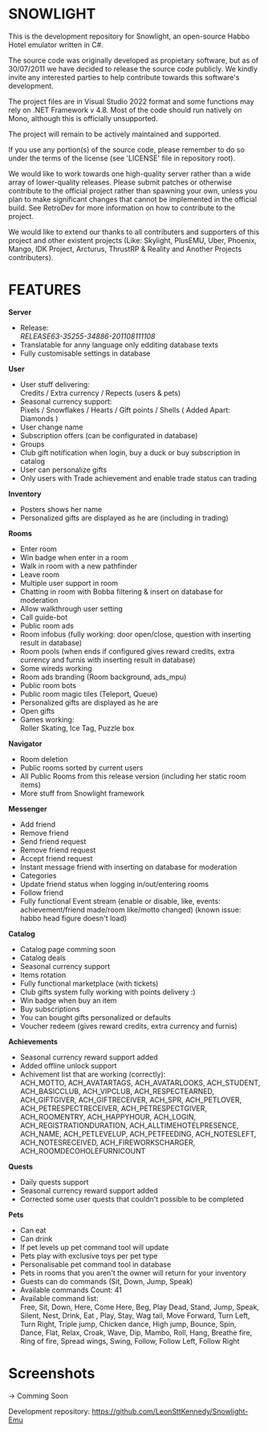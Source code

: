 # SNOWLIGHT

This is the development repository for Snowlight, an open-source Habbo
Hotel emulator written in C#.

The source code was originally developed as propietary software, but as of
30/07/2011 we have decided to release the source code publicly. We kindly
invite any interested parties to help contribute towards this software's
development.

The project files are in Visual Studio 2022 format and some functions may
rely on .NET Framework v 4.8. Most of the code should run natively on Mono,
although this is officially unsupported.

The project will remain to be actively maintained and supported.

If you use any portion(s) of the source code, please remember to do so
under the terms of the license (see 'LICENSE' file in repository root).

We would like to work towards one high-quality server rather than a
wide array of lower-quality releases. Please submit patches or
otherwise contribute to the official project rather than spawning
your own, unless you plan to make significant changes that cannot be
implemented in the official build. See RetroDev for more information on
how to contribute to the project.

We would like to extend our thanks to all contributers and supporters
of this project and other existent projects (Like: Skylight, PlusEMU, Uber, Phoenix, Mango, IDK Project, Arcturus, ThrustRP & Reality and Another Projects contributers).

# FEATURES


**Server**

- Release:<br>
*RELEASE63-35255-34886-201108111108*
- Translatable for anny language only edditing database texts
- Fully customisable settings in database

**User**

- User stuff delivering:<br>
Credits / Extra currency / Repects (users & pets)
- Seasonal currency support:<br>
Pixels / Snowflakes / Hearts / Gift points / Shells ( Added Apart: Diamonds )
- User change name
- Subscription offers (can be configurated in database)
- Groups
- Club gift notification when login, buy a duck or  buy subscription in catalog
- User can personalize gifts
- Only users with Trade achievement and enable trade status can trading

**Inventory**

- Posters shows her name
- Personalized gifts are displayed as he are (including in trading)

**Rooms** 

- Enter room
- Win badge when enter in a room
- Walk in room with a new pathfinder
- Leave room
- Multiple user support in room
- Chatting in room with Bobba filtering & insert on database for moderation
- Allow walkthrough user setting
- Call guide-bot
- Public room ads
- Room infobus (fully working: door open/close, question with inserting result in database)
- Room pools (when ends if configured gives reward credits, extra currency and furnis with inserting result in database)
- Some wireds working
- Room ads branding (Room background, ads_mpu)
- Public room bots
- Public room magic tiles (Teleport, Queue)
- Personalized gifts are displayed as he are
- Open gifts
- Games working:<br>
Roller Skating, Ice Tag, Puzzle box

**Navigator**

- Room deletion
- Public rooms sorted by current users
- All Public Rooms from this release version (including her static room items)
- More stuff from Snowlight framework

**Messenger**

- Add friend
- Remove friend
- Send friend request
- Remove friend request
- Accept friend request
- Instant message friend with inserting on database for moderation
- Categories
- Update friend status when logging in/out/entering rooms
- Follow friend
- Fully functional Event stream (enable or disable, like, events: achievement/friend made/room like/motto changed) (known issue: habbo head figure doesn't load)

**Catalog** 

- Catalog page comming soon
- Catalog deals
- Seasonal currency support
- Items rotation
- Fully functional marketplace (with tickets)
- Club gifts system fully working with points delivery :)
- Win badge when buy an item
- Buy subscriptions
- You can bought gifts personalized or defaults
- Voucher redeem (gives reward credits, extra currency and furnis)

**Achievements**

- Seasonal currency reward support added
- Added offline unlock support
- Achivement list that are working (correctly):<br>
ACH_MOTTO, ACH_AVATARTAGS, ACH_AVATARLOOKS, ACH_STUDENT, ACH_BASICCLUB, ACH_VIPCLUB, ACH_RESPECTEARNED, ACH_GIFTGIVER, ACH_GIFTRECEIVER, ACH_SPR, ACH_PETLOVER, ACH_PETRESPECTRECEIVER, ACH_PETRESPECTGIVER, ACH_ROOMENTRY, ACH_HAPPYHOUR, ACH_LOGIN, ACH_REGISTRATIONDURATION, ACH_ALLTIMEHOTELPRESENCE, ACH_NAME, ACH_PETLEVELUP, ACH_PETFEEDING, ACH_NOTESLEFT, ACH_NOTESRECEIVED, ACH_FIREWORKSCHARGER, ACH_ROOMDECOHOLEFURNICOUNT

**Quests**

- Daily quests support
- Seasonal currency reward support added
- Corrected some user quests that couldn't possible to be completed

**Pets** 

- Can eat
- Can drink
- If pet levels up pet command tool will update
- Pets play with exclusive toys per pet type
- Personalisable pet command tool in database
- Pets in rooms that you aren't the owner will return for your inventory
- Guests can do commands (Sit, Down, Jump, Speak) 
- Available commands Count: 41
- Available command list:<br>
Free, Sit, Down, Here, Come Here, Beg, Play Dead, Stand, Jump, Speak, Silent, Nest, Drink, Eat , Play, Stay, Wag tail, Move Forward, Turn Left, Turn Right, Triple jump, Chicken dance, High jump, Bounce, Spin, Dance, Flat, Relax, Croak, Wave, Dip, Mambo, Roll, Hang, Breathe fire, Ring of fire, Spread wings, Swing, Follow, Follow Left, Follow Right

# Screenshots

-> Comming Soon

Development repository:		https://github.com/LeonSttKennedy/Snowlight-Emu
